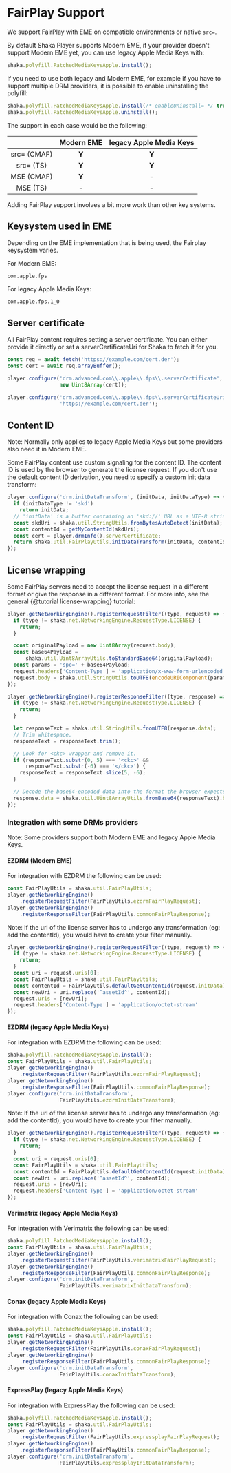 # FairPlay Support

We support FairPlay with EME on compatible environments or native `src=`.

By default Shaka Player supports Modern EME, if your provider doesn't support
Modern EME yet, you can use legacy Apple Media Keys with:
```js
shaka.polyfill.PatchedMediaKeysApple.install();
```

If you need to use both legacy and Modern EME, for example if you have to support
multiple DRM providers, it is possible to enable uninstalling the polyfill:
```js
shaka.polyfill.PatchedMediaKeysApple.install(/* enableUninstall= */ true);
shaka.polyfill.PatchedMediaKeysApple.uninstall();
```

The support in each case would be the following:

|            |Modern EME |legacy Apple Media Keys|
|:----------:|:---------:|:---------------------:|
|src= (CMAF) |**Y**      |**Y**                  |
|src= (TS)   |**Y**      |**Y**                  |
|MSE (CMAF)  |**Y**      | -                     |
|MSE (TS)    | -         | -                     |


Adding FairPlay support involves a bit more work than other key systems.


## Keysystem used in EME

Depending on the EME implementation that is being used, the Fairplay keysystem
varies.

For Modern EME:
```
com.apple.fps
```

For legacy Apple Media Keys:
```
com.apple.fps.1_0
```

## Server certificate

All FairPlay content requires setting a server certificate. You can either
provide it directly or set a serverCertificateUri for Shaka to fetch it for
you.

```js
const req = await fetch('https://example.com/cert.der');
const cert = await req.arrayBuffer();

player.configure('drm.advanced.com\\.apple\\.fps\\.serverCertificate',
                 new Uint8Array(cert));
```

```js
player.configure('drm.advanced.com\\.apple\\.fps\\.serverCertificateUri',
                 'https://example.com/cert.der');
```

## Content ID

Note: Normally only applies to legacy Apple Media Keys but some providers also
need it in Modern EME.

Some FairPlay content use custom signaling for the content ID.  The content ID
is used by the browser to generate the license request.  If you don't use the
default content ID derivation, you need to specify a custom init data transform:

```js
player.configure('drm.initDataTransform', (initData, initDataType) => {
  if (initDataType != 'skd')
    return initData;
  // 'initData' is a buffer containing an 'skd://' URL as a UTF-8 string.
  const skdUri = shaka.util.StringUtils.fromBytesAutoDetect(initData);
  const contentId = getMyContentId(skdUri);
  const cert = player.drmInfo().serverCertificate;
  return shaka.util.FairPlayUtils.initDataTransform(initData, contentId, cert);
});
```

## License wrapping

Some FairPlay servers need to accept the license request in a different format
or give the response in a different format.  For more info, see the general
{@tutorial license-wrapping} tutorial:

```js
player.getNetworkingEngine().registerRequestFilter((type, request) => {
  if (type != shaka.net.NetworkingEngine.RequestType.LICENSE) {
    return;
  }

  const originalPayload = new Uint8Array(request.body);
  const base64Payload =
      shaka.util.Uint8ArrayUtils.toStandardBase64(originalPayload);
  const params = 'spc=' + base64Payload;
  request.headers['Content-Type'] = 'application/x-www-form-urlencoded';
  request.body = shaka.util.StringUtils.toUTF8(encodeURIComponent(params));
});

player.getNetworkingEngine().registerResponseFilter((type, response) => {
  if (type != shaka.net.NetworkingEngine.RequestType.LICENSE) {
    return;
  }

  let responseText = shaka.util.StringUtils.fromUTF8(response.data);
  // Trim whitespace.
  responseText = responseText.trim();

  // Look for <ckc> wrapper and remove it.
  if (responseText.substr(0, 5) === '<ckc>' &&
      responseText.substr(-6) === '</ckc>') {
    responseText = responseText.slice(5, -6);
  }

  // Decode the base64-encoded data into the format the browser expects.
  response.data = shaka.util.Uint8ArrayUtils.fromBase64(responseText).buffer;
});
```

### Integration with some DRMs providers

Note: Some providers support both Modern EME and legacy Apple Media Keys.

#### EZDRM (Modern EME)

For integration with EZDRM the following can be used:

```js
const FairPlayUtils = shaka.util.FairPlayUtils;
player.getNetworkingEngine()
    .registerRequestFilter(FairPlayUtils.ezdrmFairPlayRequest);
player.getNetworkingEngine()
    .registerResponseFilter(FairPlayUtils.commonFairPlayResponse);
```

Note: If the url of the license server has to undergo any transformation
(eg: add the contentId), you would have to create your filter manually.

```js
player.getNetworkingEngine().registerRequestFilter((type, request) => {
  if (type != shaka.net.NetworkingEngine.RequestType.LICENSE) {
    return;
  }
  const uri = request.uris[0];
  const FairPlayUtils = shaka.util.FairPlayUtils;
  const contentId = FairPlayUtils.defaultGetContentId(request.initData);
  const newUri = uri.replace('^assetId^', contentId);
  request.uris = [newUri];
  request.headers['Content-Type'] = 'application/octet-stream'
});
```

#### EZDRM (legacy Apple Media Keys)

For integration with EZDRM the following can be used:

```js
shaka.polyfill.PatchedMediaKeysApple.install();
const FairPlayUtils = shaka.util.FairPlayUtils;
player.getNetworkingEngine()
    .registerRequestFilter(FairPlayUtils.ezdrmFairPlayRequest);
player.getNetworkingEngine()
    .registerResponseFilter(FairPlayUtils.commonFairPlayResponse);
player.configure('drm.initDataTransform',
                 FairPlayUtils.ezdrmInitDataTransform);
```

Note: If the url of the license server has to undergo any transformation
(eg: add the contentId), you would have to create your filter manually.

```js
player.getNetworkingEngine().registerRequestFilter((type, request) => {
  if (type != shaka.net.NetworkingEngine.RequestType.LICENSE) {
    return;
  }
  const uri = request.uris[0];
  const FairPlayUtils = shaka.util.FairPlayUtils;
  const contentId = FairPlayUtils.defaultGetContentId(request.initData);
  const newUri = uri.replace('^assetId^', contentId);
  request.uris = [newUri];
  request.headers['Content-Type'] = 'application/octet-stream'
});
```

#### Verimatrix (legacy Apple Media Keys)

For integration with Verimatrix the following can be used:

```js
shaka.polyfill.PatchedMediaKeysApple.install();
const FairPlayUtils = shaka.util.FairPlayUtils;
player.getNetworkingEngine()
    .registerRequestFilter(FairPlayUtils.verimatrixFairPlayRequest);
player.getNetworkingEngine()
    .registerResponseFilter(FairPlayUtils.commonFairPlayResponse);
player.configure('drm.initDataTransform',
                 FairPlayUtils.verimatrixInitDataTransform);
```

#### Conax (legacy Apple Media Keys)

For integration with Conax the following can be used:

```js
shaka.polyfill.PatchedMediaKeysApple.install();
const FairPlayUtils = shaka.util.FairPlayUtils;
player.getNetworkingEngine()
    .registerRequestFilter(FairPlayUtils.conaxFairPlayRequest);
player.getNetworkingEngine()
    .registerResponseFilter(FairPlayUtils.commonFairPlayResponse);
player.configure('drm.initDataTransform',
                 FairPlayUtils.conaxInitDataTransform);
```

#### ExpressPlay (legacy Apple Media Keys)

For integration with ExpressPlay the following can be used:

```js
shaka.polyfill.PatchedMediaKeysApple.install();
const FairPlayUtils = shaka.util.FairPlayUtils;
player.getNetworkingEngine()
    .registerRequestFilter(FairPlayUtils.expressplayFairPlayRequest);
player.getNetworkingEngine()
    .registerResponseFilter(FairPlayUtils.commonFairPlayResponse);
player.configure('drm.initDataTransform',
                 FairPlayUtils.expressplayInitDataTransform);
```

